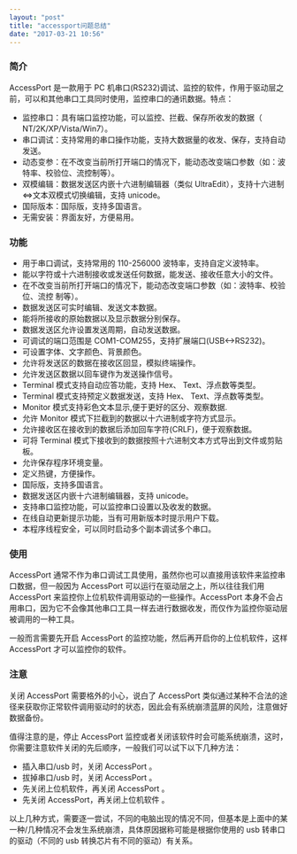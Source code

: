 ```yaml
---
layout: "post"
title: "accessport问题总结"
date: "2017-03-21 10:56"
---
```


### 简介

AccessPort 是一款用于 PC 机串口(RS232)调试、监控的软件，作用于驱动层之前，可以和其他串口工具同时使用，监控串口的通讯数据。特点：
- 监控串口：具有端口监控功能，可以监控、拦截、保存所收发的数据（ NT/2K/XP/Vista/Win7）。
- 串口调试：支持常用的串口操作功能，支持大数据量的收发、保存，支持自动发送。
- 动态变参：在不改变当前所打开端口的情况下，能动态改变端口参数（如：波特率、校验位、流控制等）。
- 双模编辑：数据发送区内嵌十六进制编辑器（类似 UltraEdit），支持十六进制<=>文本双模式切换编辑，支持 unicode。
- 国际版本：国际版，支持多国语言。
- 无需安装：界面友好，方便易用。

<!-- more -->

### 功能

- 用于串口调试，支持常用的 110-256000 波特率，支持自定义波特率。
- 能以字符或十六进制接收或发送任何数据，能发送、接收任意大小的文件。
- 在不改变当前所打开端口的情况下，能动态改变端口参数（如：波特率、校验位、流控
制等）。
- 数据发送区可实时编辑、发送文本数据。
- 能将所接收的原始数据以及显示数据分别保存。
- 数据发送区允许设置发送周期，自动发送数据。
- 可调试的端口范围是 COM1-COM255，支持扩展端口(USB<->RS232)。
- 可设置字体、文字颜色、背景颜色。
- 允许将发送区的数据在接收区回显，模拟终端操作。
- 允许发送区数据以回车键作为发送操作信号。
- Terminal 模式支持自动应答功能，支持 Hex、 Text、浮点数等类型。
- Terminal 模式支持预定义数据发送，支持 Hex、 Text、浮点数等类型。
- Monitor 模式支持彩色文本显示,便于更好的区分、观察数据.
- 允许 Monitor 模式下拦截到的数据以十六进制或字符方式显示。
- 允许接收区在接收到的数据后添加回车字符(CRLF)，便于观察数据。
- 可将 Terminal 模式下接收到的数据按照十六进制文本方式导出到文件或剪贴板。
- 允许保存程序环境变量。
- 定义热键，方便操作。
- 国际版，支持多国语言。
- 数据发送区内嵌十六进制编辑器，支持 unicode。
- 支持串口监控功能，可以监控串口设置以及收发的数据。
- 在线自动更新提示功能，当有可用新版本时提示用户下载。
- 本程序线程安全，可以同时启动多个副本调试多个串口。

### 使用

AccessPort 通常不作为串口调试工具使用，虽然你也可以直接用该软件来监控串口数据，但一般因为 AccessPort 可以运行在驱动层之上，所以往往我们用 AccessPort 来监控你上位机软件调用驱动的一些操作。AccessPort 本身不会占用串口，因为它不会像其他串口工具一样去进行数据收发，而仅作为监控你驱动层被调用的一种工具。

一般而言需要先开启 AccessPort 的监控功能，然后再开启你的上位机软件，这样 AccessPort 才可以监控你的软件。

### 注意

关闭 AccessPort 需要格外的小心，说白了 AccessPort 类似通过某种不合法的途径来获取你正常软件调用驱动时的状态，因此会有系统崩溃蓝屏的风险，注意做好数据备份。

值得注意的是，停止 AccessPort 监控或者关闭该软件时会可能系统崩溃，这时，你需要注意软件关闭的先后顺序，一般我们可以试下以下几种方法：

- 插入串口/usb 时，关闭 AccessPort 。
- 拔掉串口/usb 时，关闭 AccessPort 。
- 先关闭上位机软件，再关闭 AccessPort 。
- 先关闭 AccessPort，再关闭上位机软件 。

以上几种方式，需要逐一尝试，不同的电脑出现的情况不同，但基本是上面中的某一种/几种情况不会发生系统崩溃，具体原因据称可能是根据你使用的 usb 转串口的驱动（不同的 usb 转换芯片有不同的驱动）有关系。
